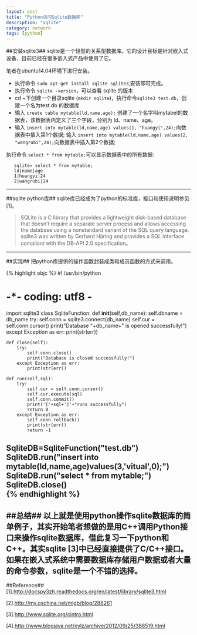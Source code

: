 ```yaml
---
layout: post
title: "Python访问Sqlite数据库"
description: "sqlite"
category: network
tags: [python]
---
```


##安装sqlite3##
sqlite是一个轻型的关系型数据库。它的设计目标是针对嵌入式设备，目前已经在很多嵌入式产品中使用了它。

笔者在ubuntu14.04环境下进行安装。

+ 执行命令 `sudo apt-get install sqlite sqlite3`,安装即可完成。
+ 执行命令 `sqlite -version`，可以查看 sqlite 的版本
+ cd ~下创建一个目录sqlite (`mkdir sqlite`)，执行命令`sqlite3 test.db`，创建一个名为test.db 的数据库
+ 输入 `create table mytable(ld,name,age);` 创建了一个名字叫mytabel的数据表，该数据表内定义了三个字段，分别为 ld、name、age。
+ 输入 `insert into mytable(ld,name,age) values(1, "huangyi",24);`向数据表中插入第1个数据;
输入 `insert into mytable(ld,name,age) values(2, "wangrubi",24);`向数据表中插入第2个数据;

执行命令 `select * from mytable;`可以显示数据表中的所有数据:

       sqlite> select * from mytable;
       ld|name|age
       1|huangyi|24
       2|wangrubi|24

--------------------------------------------
##sqlite python库##
sqlite库已经成为了python的标准库，接口和使用说明参见[1]。

> SQLite is a C library that provides a lightweight disk-based database that doesn’t require a separate server process and allows accessing the database using a nonstandard variant of the SQL query language. sqlite3 was written by Gerhard Häring and provides a SQL interface compliant with the DB-API 2.0 specification。

----------------------------------------------
##实现##
把python库提供的操作函数封装成类和成员函数的方式来调用。

{% highlight objc %}
#! /usr/bin/python
# -*- coding: utf8 -
import sqlite3
class SqliteFunction:
    def __init__(self,db_name):
        self.dbname = db_name
        try:
            self.conn = sqlite3.connect(db_name) 
            self.cur = self.conn.cursor()
            print("Database "+db_name+" is opened successfully!")
        except Exception as err:
            print(str(err))

    def close(self):
        try:
            self.conn.close()
            print("Database is closed successfully!")
        except Exception as err:
            print(str(err))

    def run(self,sql):
        try:        
            self.cur = self.conn.cursor()
            self.cur.execute(sql)
            self.conn.commit()
            print('['+sql+']'+"runs successfully")
            return 0
        except Exception as err:
            self.conn.rollback()
            print(str(err))
            return -1

SqliteDB=SqliteFunction("test.db")
SqliteDB.run("insert into mytable(ld,name,age)values(3,'vitual',0);")
SqliteDB.run("select * from mytable;")
SqliteDB.close()   
{% endhighlight %} 
---------------------------------------------

##总结##
以上就是使用python操作sqlite数据库的简单例子，其实开始笔者想做的是用C++调用Python接口来操作sqlite数据库，借此复习一下python和C++。其实sqlite [3]中已经直接提供了C/C++接口。如果在嵌入式系统中需要数据库存储用户数据或者大量的命令参数，sqlite是一个不错的选择。
--------------------------------------------

##Reference##
[1].http://docspy3zh.readthedocs.org/en/latest/library/sqlite3.html

[2].http://my.oschina.net/mlgb/blog/288261

[3].http://www.sqlite.org/cintro.html

[4].http://www.blogjava.net/xylz/archive/2012/09/25/388519.html
